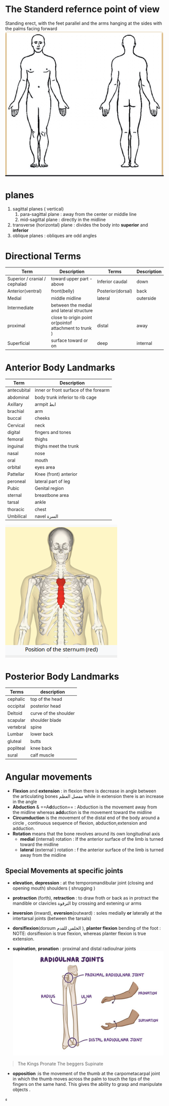 # The Standerd refernce point of view 
Standing erect, with the feet parallel and the arms hanging at the sides with the palms facing forward 
![|400](Medical%20School/First%20year/anatomy/Resources/Pasted%20image%2020231113230602.png)

# planes 
1. sagittal planes ( vertical) 
	1. para-sagittal plane : away from the center or middle line  
	2. mid-sagittal plane : directly in the midline 
2. transverse (horizontal) plane : divides the body into **superior**  and **inferior** 
3. oblique planes : obliques are odd angles 

# Directional Terms 
| Term                          | Description                                            | Terms             | Description |
| ----------------------------- | ------------------------------------------------------ | ----------------- | ----------- |
| Superior / cranial / cephalad | toward upper part - above                              | Inferior caudal   | down        |
| Anterior(ventral)             | front(belly)                                           | Posterior(dorsal) | back        |
| Medial                        | middle midline                                         | lateral           | outerside   |
| Intermediate                  | between the medial and lateral structure               |                   |             |
| proximal                      | close to origin point or(pointof attachment to trunk ) | distal            | away        |
| Superficial                   | surface toward or on                                   | deep              | internal    |

# Anterior Body Landmarks

| Term        | Description                           |
| ----------- | ------------------------------------- |
| antecubital | inner or front surface of the forearm |
| abdominal   | body trunk inferior to rib cage       |
| Axillary    | armpit ابط                            |
| brachial    | arm                                   |
| buccal      | cheeks                                |
| Cervical    | neck                                  |
| digital     | fingers and tones                     |
| femoral     | thighs                                |
| inguinal    | thighs meet the trunk                 |
| nasal       | nose                                  |
| oral        | mouth                                 |
| orbital     | eyes area                             |
| Pattellar   | Knee (front) anterior                 |
| peroneal    | lateral part of leg                   |
| Pubic       | Genital region                        |
| sternal     | breastbone area                       |
| tarsal      | ankle                                 |
| thoracic    | chest                                 |
| Umbilical   | navel السرة                           |

![|200](Medical%20School/First%20year/anatomy/Resources/Pasted%20image%2020231114195119.png)

# Posterior Body Landmarks 
| Terms     | description           |
| --------- | --------------------- |
| cephalic  | top of the head       |
| occipital | posterior head        |
| Deltoid   | curve of the shoulder |
| scapular  | shoulder blade        |
| vertebral | spine                 | 
| Lumbar    | lower back            |
| gluteal   | butts                 |
| popliteal | knee back             |
| sural     | calf muscle           |


# Angular movements 
-  **Flexion** and **extension** : in flexion there is decrease in angle between the articulating bones مفصل العظم while in extension there is an increase in the angle
- **Abduction** & ==A**d**duction== :  Abduction is the movement away from the midline whereas **add**uction is the movement toward the midline 
- **Circumduction** is the movement of the distal end of the body around a circle , continuous sequence of flexion, abduction,extension and adduction.
- **Rotation** means that the bone revolves around its own longitudinal axis
	- **medial** (internal) rotation : If the anterior surface of the limb is turned toward the midline
	- **lateral** (external ) rotation : f the anterior surface of the limb is turned away from the midline

## Special Movements at specific joints 
- **elevation**, **depression** : at the temporomandibular joint (closing and opening mouth) shoulders ( shrugging )
- **protraction** (forth), **retraction** : to draw froth or back as in protract the mandible or clavicles الترقوة  by crossing and extening ur arms 
- **inversion**  (inward), **eversion**(outward) :  soles medially **or** laterally  at the intertarsal joints (between the tarsals)
- **dorsiflexion**(dorsum الخلفي للقدم ), **planter flexion** bending of the foot :
	NOTE: dorsiflexion is true flexion, whereas planter flexion is true extension.
	
-  **supination**, **pronation** : proximal and distal radioulnar joints ![|400](Medical%20School/First%20year/anatomy/Resources/Pasted%20image%2020231114213602.png) 
> The Kings Pronate The beggers Supinate
- **opposition** :is the movement of the thumb at the carpometacarpal joint in which the thumb moves across the palm to touch the tips of the fingers on the same hand. This gives the ability to grasp and manipulate objects .

ء